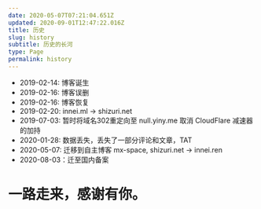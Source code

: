```yaml
---
date: 2020-05-07T07:21:04.651Z
updated: 2020-09-01T12:47:22.016Z
title: 历史
slug: history
subtitle: 历史的长河
type: Page
permalink: history
---
```


* 2019-02-14: 博客诞生
* 2019-02-16: 博客误删
* 2019-02-16: 博客恢复
* 2019-02-20: innei.ml → shizuri.net
* 2019-07-03: 暂时将域名302重定向至 null.yiny.me 取消 CloudFlare 减速器的加持
* 2020-01-28: 数据丢失，丢失了一部分评论和文章，TAT
* 2020-05-07: 迁移到自主博客 mx-space, shizuri.net -> innei.ren
* 2020-08-03：迁至国内备案

<h1>一路走来，感谢有你。 <span id="showDays"></span></h1>

<script>
           (() => {
               var seconds = 1000;
                        var minutes = seconds * 60;
                        var hours = minutes * 60;
                        var days = hours * 24;
                        var years = days * 365;
                        var birthDay = Date.UTC(2019,2,14,16,0,0);
                        setInterval(update, 1000);
function update() {
if(!document.getElementById('showDays')) {clearInterval(update);return}
                            let today = new Date();
                            let todayYear = today.getFullYear();
                            let todayMonth = today.getMonth() + 1;
                            let todayDate = today.getDate();
                            let todayHour = today.getHours();
                            let todayMinute = today.getMinutes();
                            let todaySecond = today.getSeconds();
                            let now = Date.UTC(todayYear, todayMonth, todayDate, todayHour, todayMinute, todaySecond);
                            let diff = now - birthDay;
                            let diffYears = Math.floor(diff / years);
                            let diffDays = Math.floor((diff / days));
                            let diffHours = Math.floor((diff - (diffYears * 365 + diffDays) * days) / hours);
                            let diffMinutes = Math.floor((diff - (diffYears * 365 + diffDays) * days - diffHours * hours) / minutes);
                            let diffSeconds = Math.floor((diff - (diffYears * 365 + diffDays) * days - diffHours * hours - diffMinutes * minutes) / seconds);
                            document.getElementById('showDays').innerHTML = "" + diffDays + "天" + diffHours + "小时" + diffMinutes + "分钟" + diffSeconds + "秒";
                        }
  })()
                    </script>
